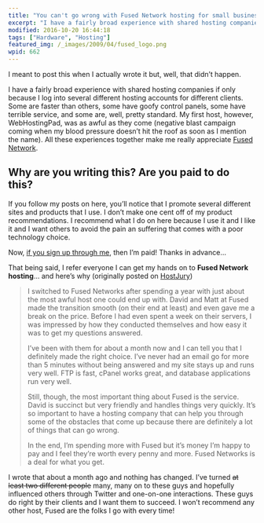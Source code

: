 ```yaml
---
title: "You can't go wrong with Fused Network hosting for small businesses"
excerpt: "I have a fairly broad experience with shared hosting companies. Some are faster than others, some have goofy control panels, some have terrible service, and some are, well, pretty standard. Fused, however, is different."
modified: 2016-10-20 16:44:18
tags: ["Hardware", "Hosting"]
featured_img: /_images/2009/04/fused_logo.png
wpid: 662
---
```



I meant to post this when I actually wrote it but, well, that didn’t happen.

I have a fairly broad experience with shared hosting companies if only because I log into several different hosting accounts for different clients. Some are faster than others, some have goofy control panels, some have terrible service, and some are, well, pretty standard. My first host, however, WebHostingPad, was as awful as they come (negative blast campaign coming when my blood pressure doesn’t hit the roof as soon as I mention the name). All these experiences together make me really appreciate [Fused Network](https://www.fused.com/).

Why are you writing this? Are you paid to do this?
--------------------------------------------------

If you follow my posts on here, you’ll notice that I promote several different sites and products that I use. I don’t make one cent off of my product recommendations. I recommend what I do on here because I use it and I like it and I want others to avoid the pain an suffering that comes with a poor technology choice.

Now, [if you sign up through me](https://www.fused.com/), then I’m paid! Thanks in advance…

That being said, I refer everyone I can get my hands on to **<a>Fused Network hosting</a>**… and here’s why (originally posted on [HostJury](http://hostjury.com/reviews/Fused-Network))

> I switched to Fused Networks after spending a year with just about the most awful host one could end up with. David and Matt at Fused made the transition smooth (on their end at least) and even gave me a break on the price. Before I had even spent a week on their servers, I was impressed by how they conducted themselves and how easy it was to get my questions answered.
>
> I’ve been with them for about a month now and I can tell you that I definitely made the right choice. I’ve never had an email go for more than 5 minutes without being answered and my site stays up and runs very well. FTP is fast, cPanel works great, and database applications run very well.
>
> Still, though, the most important thing about Fused is the service. David is succinct but very friendly and handles things very quickly. It’s so important to have a hosting company that can help you through some of the obstacles that come up because there are definitely a lot of things that can go wrong.
>
> In the end, I’m spending more with Fused but it’s money I’m happy to pay and I feel they’re worth every penny and more. Fused Networks is a deal for what you get.

I wrote that about a month ago and nothing has changed. I’ve turned <del>at least two different people</del> many, many on to these guys and hopefully influenced others through Twitter and one-on-one interactions. These guys do right by their clients and I want them to succeed. I won’t recommend any other host, Fused are the folks I go with every time!
